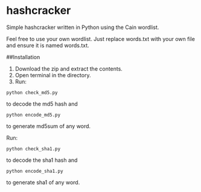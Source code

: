 # hashcracker
Simple hashcracker written in Python using the Cain wordlist.

Feel free to use your own wordlist. Just replace words.txt with your own file and ensure it is named words.txt.

##Installation

1. Download the zip and extract the contents.
2. Open terminal in the directory.
3. Run:
```
python check_md5.py
```
to decode the md5 hash and
```
python encode_md5.py
```
to generate md5sum of any word.

Run:
```
python check_sha1.py
```
to decode the sha1 hash and
```
python encode_sha1.py
```
to generate sha1 of any word.